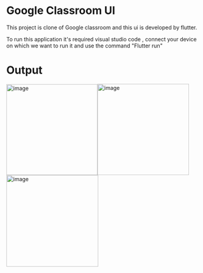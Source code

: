 # Google Classroom UI

This project is clone of Google classroom and this ui is  developed by flutter.

To run this application it's required visual studio code , connect your device on which we want to run it and use the command
"Flutter run"

# Output 
<img width="239" alt="image" src="https://user-images.githubusercontent.com/98281711/178155555-156074d2-e5d1-4463-a609-488c97f1ba23.png"><img width="240" alt="image" src="https://user-images.githubusercontent.com/98281711/178155524-1632b1d7-b67d-4032-8153-8bc309c38b14.png">
<img width="241" alt="image" src="https://user-images.githubusercontent.com/98281711/178155546-96f529bb-15b9-4af3-9ee7-41cd34504edd.png">


